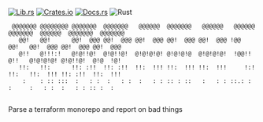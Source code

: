 [![Lib.rs](https://img.shields.io/badge/Lib.rs-*-84f)](https://lib.rs/crates/terrabastard)
[![Crates.io](https://img.shields.io/crates/v/terrabastard)](https://crates.io/crates/terrabastard)
[![Docs.rs](https://docs.rs/terrabastard/badge.svg)](https://docs.rs/terrabastard)
![Rust](https://github.com/olidacombe/terrabastard/actions/workflows/general.yml/badge.svg)

```
 @@@@@@@ @@@@@@@@ @@@@@@@  @@@@@@@   @@@@@@  @@@@@@@   @@@@@@   @@@@@@ @@@@@@@  @@@@@@  @@@@@@@  @@@@@@@ 
   @@!   @@!      @@!  @@@ @@!  @@@ @@!  @@@ @@!  @@@ @@!  @@@ !@@       @@!   @@!  @@@ @@!  @@@ @@!  @@@
   @!!   @!!!:!   @!@!!@!  @!@!!@!  @!@!@!@! @!@!@!@  @!@!@!@!  !@@!!    @!!   @!@!@!@! @!@!!@!  @!@  !@!
   !!:   !!:      !!: :!!  !!: :!!  !!:  !!! !!:  !!! !!:  !!!     !:!   !!:   !!:  !!! !!: :!!  !!:  !!!
    :    : :: :::  :   : :  :   : :  :   : : :: : ::   :   : : ::.: :     :     :   : :  :   : : :: :  : 
                                                                                                         
```

<!-- cargo-rdme start -->

Parse a terraform monorepo and report on bad things

<!-- cargo-rdme end -->

